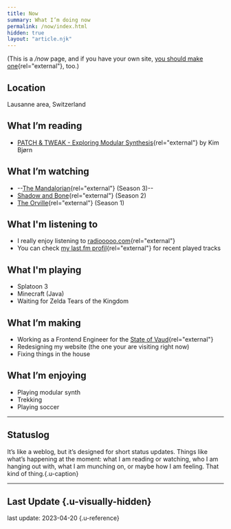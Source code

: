 ```yaml
---
title: Now
summary: What I’m doing now
permalink: /now/index.html
hidden: true
layout: "article.njk"
---
```


(This is a _/now_ page, and if you have your own site, [you should make one](https://nownownow.com/about){rel="external"}, too.)

## Location

Lausanne area, Switzerland

## What I’m reading

- [PATCH & TWEAK - Exploring Modular Synthesis](https://bjooks.com/products/patch-tweak-exploring-modular-synthesis){rel="external"} by Kim Bjørn

## What I’m watching

- --[The Mandalorian](https://www.imdb.com/title/tt8111088/){rel="external"} (Season 3)--
- [Shadow and Bone](https://www.imdb.com/title/tt2403776/){rel="external"} (Season 2)
- [The Orville](https://www.imdb.com/title/tt5691552/){rel="external"} (Season 1)

## What I'm listening to

- I really enjoy listening to [radiooooo.com](https://radiooooo.com/){rel="external"}
- You can check [my last.fm profil](https://www.last.fm/user/alienlebarge){rel="external"} for recent played tracks

## What I'm playing

- Splatoon 3
- Minecraft (Java)
- Waiting for Zelda Tears of the Kingdom

## What I’m making

- Working as a Frontend Engineer for the [State of Vaud](https://www.vd.ch){rel="external"}
- Redesigning my website (the one your are visiting right now)
- Fixing things in the house

## What I’m enjoying

- Playing modular synth
- Trekking
- Playing soccer

---

## Statuslog

It’s like a weblog, but it’s designed for short status updates. Things like what’s happening at the moment: what I am reading or watching, who I am hanging out with, what I am munching on, or maybe how I am feeling. That kind of thing.{.u-caption}

<script src="https://status.lol/alienlebarge.js?time&link&fluent&pretty"></script>

---

## Last Update {.u-visually-hidden}

last update: 2023-04-20 {.u-reference}
